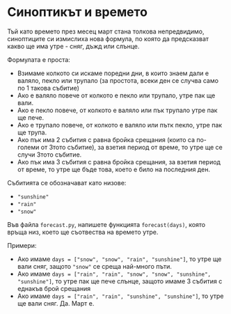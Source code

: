 # Синоптикът и времето

Тъй като времето през месец март стана толкова непредвидимо, синоптиците си измислиха нова формула, по която да предсказват какво ще има утре - сняг, дъжд или слънце.

Формулата е проста:

* Взимаме колкото си искаме поредни дни, в които знаем дали е валяло, пекло или трупало (за простота, всеки ден се случва само по 1 такова събитие)
* Ако е валяло повече от колкото е пекло или трупало, утре пак ще вали.
* Ако е пекло повече, от колкото е валяло или пък трупало утре пак ще пече.
* Ако е трупало повече, от колкото е валяло или пътк пекло, утре пак ще трупа.
* Ако пък има 2 събития с равна бройка срещания (които са по-големи от 3тото събитие), за взетия период от време, то утре ще се случи 3тото събитие.
* Ако пък има 3 събития с равна бройка срещания, за взетия период от време, то утре ще бъде това, което е било на последния ден.

Събитията се обозначават като низове:

* `"sunshine"`
* `"rain"`
* `"snow"`

Във файла `forecast.py`, напишете функцията `forecast(days)`, която връща низ, което ще съотвества на времето утре.

Примери:

* Ако имаме `days = ["snow", "snow", "rain", "sunshine"]`, то утре ще вали сняг, защото `"snow"` се среща най-много пъти.
* Ако имаме `days = ["rain", "rain", "snow", "snow", "sunshine", "sunshine"]`, то утре пак ще пече слънце, защото имаме 3 събития с еднакъв брой срещания
* Ако имаме `days = ["rain", "rain", "sunshine", "sunshine"]`, то утре ще вали сняг. Да. Март е.
